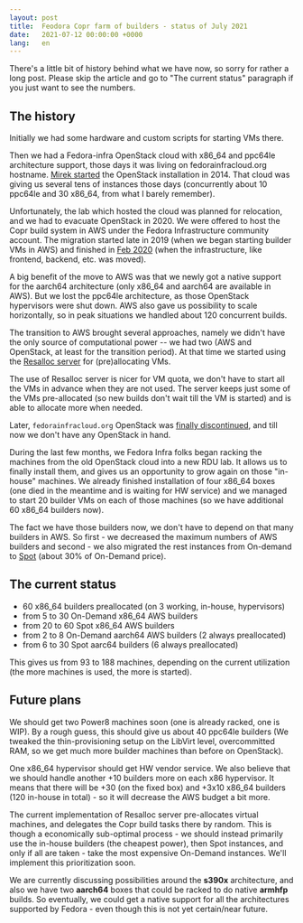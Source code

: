 ```yaml
---
layout: post
title:  Feodora Copr farm of builders - status of July 2021
date:   2021-07-12 00:00:00 +0000
lang:   en
---
```


There's a little bit of history behind what we have now, so sorry for
rather a long post.  Please skip the article and go to "The current
status" paragraph if you just want to see the numbers.


The history
-----------

Initially we had some hardware and custom scripts for starting VMs there.

Then we had a Fedora-infra OpenStack cloud with x86\_64 and ppc64le
architecture support, those days it was living on fedorainfracloud.org
hostname.  [Mirek started][initial-openstack-commit] the OpenStack
installation in 2014.  That cloud was giving us several tens of instances
those days (concurrently about 10 ppc64le and 30 x86\_64, from what I
barely remember).

Unfortunately, the lab which hosted the cloud was planned for relocation,
and we had to evacuate OpenStack in 2020.  We were offered to host the
Copr build system in AWS under the Fedora Infrastructure community
account.  The migration started late in 2019 (when we began starting
builder VMs in AWS) and finished in [Feb 2020][aws-migration-outage] (when
the infrastructure, like frontend, backend, etc. was moved).

A big benefit of the move to AWS was that we newly got a native support
for the aarch64 architecture (only x86\_64 and aarch64 are available in
AWS).  But we lost the ppc64le architecture, as those OpenStack
hypervisors were shut down.  AWS also gave us possibility to scale
horizontally, so in peak situations we handled about 120 concurrent
builds.

The transition to AWS brought several approaches, namely we didn't have
the only source of computational power -- we had two (AWS and OpenStack,
at least for the transition period).  At that time we started using the
[Resalloc server][resalloc] for (pre)allocating VMs.

The use of Resalloc server is nicer for VM quota, we don't have to start
all the VMs in advance when they are not used.  The server keeps just some
of the VMs pre-allocated (so new builds don't wait till the VM is started)
and is able to allocate more when needed.

Later, `fedorainfracloud.org` OpenStack was [finally
discontinued][openstack-shutdown], and till now we don't have any
OpenStack in hand.

During the last few months, we Fedora Infra folks began racking the
machines from the old OpenStack cloud into a new RDU lab.  It allows us to
finally install them, and gives us an opportunity to grow again on those
"in-house" machines.  We already finished installation of four x86\_64
boxes (one died in the meantime and is waiting for HW service) and we
managed to start 20 builder VMs on each of those machines (so we have
additional 60 x86\_64 builders now).

The fact we have those builders now, we don't have to depend on that many
builders in AWS.  So first - we decreased the maximum numbers of AWS
builders and second - we also migrated the rest instances from On-demand
to [Spot][spot] (about 30% of On-Demand price).


The current status
------------------

- 60 x86\_64 builders preallocated (on 3 working, in-house, hypervisors)
- from 5 to 30 On-Demand x86\_64 AWS builders
- from 20 to 60 Spot x86\_64 AWS builders
- from 2 to 8 On-Demand aarch64 AWS builders (2 always preallocated)
- from 6 to 30 Spot aarc64 builders (6 always preallocated)

This gives us from 93 to 188 machines, depending on the current
utilization (the more machines is used, the more is started).


Future plans
------------

We should get two Power8 machines soon (one is already racked, one is
WIP).  By a rough guess, this should give us about 40 ppc64le builders (We
tweaked the thin-provisioning setup on the LibVirt level,
overcommitted RAM, so we get much more builder machines than before on
OpenStack).

One x86\_64 hypervisor should get HW vendor service.   We also believe
that we should handle another +10 builders more on each x86 hypervisor.
It means that there will be +30 (on the fixed box) and +3x10 x86\_64
builders (120 in-house in total) - so it will decrease the AWS budget a
bit more.

The current implementation of Resalloc server pre-allocates virtual
machines, and delegates the Copr build tasks there by random.  This is
though a economically sub-optimal process - we should instead primarily
use the in-house builders (the cheapest power), then Spot instances, and
only if all are taken - take the most expensive On-Demand instances.
We'll implement this prioritization soon.

We are currently discussing possibilities around the **s390x**
architecture, and also we have two **aarch64** boxes that could be racked
to do native **armhfp** builds.  So eventually, we could get a native
support for all the architectures supported by Fedora - even though this
is not yet certain/near future.


[initial-openstack-commit]: https://pagure.io/fedora-infra/ansible/c/cec386a0ffe7dc59100a4950ed4b4e2129e150d5
[aws-migration-outage]: https://pagure.io/fedora-infrastructure/issue/8668
[resalloc]: https://github.com/praiskup/resalloc
[openstack-shutdown]: https://pagure.io/fedora-infra/ansible/c/aa580f72c50bffc77cb3c32bcb5e6b96c815fbe3
[spot]: https://docs.aws.amazon.com/AWSEC2/latest/UserGuide/using-spot-instances.html
